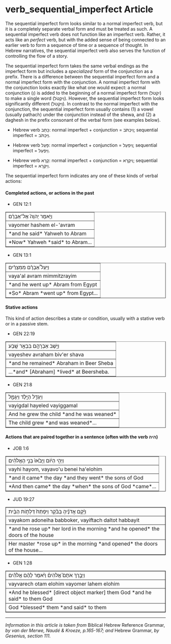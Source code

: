 # verb_sequential_imperfect Article
The sequential imperfect form looks similar to a normal imperfect verb, but it is a completely separate verbal form and must be treated as such. A sequential imperfect verb does not function like an imperfect verb.  Rather, it acts like an *perfect* verb, but with the added sense of being connected to an earlier verb to form a sequence of time or a sequence of thought.  In Hebrew narratives, the sequential imperfect verb also serves the function of controlling the flow of a story.

The sequential imperfect form takes the same verbal endings as the imperfect form but includes a *specialized* form of the conjunction as a prefix.  There is a difference between the sequential imperfect form and a normal imperfect form with the conjunction.  A normal imperfect form with the conjunction looks exactly like what one would expect: a normal conjunction (וְ) is added to the beginning of a normal imperfect form (יִקְטֹל) to make a single word (וְיִקְטֹל).  However, the sequential imperfect form looks significantly different (וַיִּקְטֹל).  In contrast to the normal imperfect with the conjunction, the sequential imperfect form usually contains (1) a vowel (usually pathach) under the conjunction instead of the shewa, and (2) a daghesh in the prefix consonant of the verbal form (see examples below).

* Hebrew verb כָּתַב: normal imperfect + conjunction = וְיִכְתֹּב; sequential imperfect = וַיִּכְתֹּב.

* Hebrew verb פָּעַל: normal imperfect + conjunction = וְיִפְעַל; sequential imperfect = וַיִּפְעַל.

* Hebrew verb קָרָא: normal imperfect + conjunction = וְיִקְרָא; sequential imperfect = וַיִּקְרָא.


The sequential imperfect form indicates any one of these kinds of verbal actions:

#### **Completed actions, or actions in the past**
* GEN 12:1
<table border="1" class="docutils">
<colgroup>
<col width="100%" />
</colgroup>
<tbody valign="top">
<tr class="row-odd"><td>וַיֹּ֤אמֶר יְהוָה֙ אֶל־אַבְרָ֔ם</td>
</tr>
<tr class="row-even"><td>vayomer hashem el-'avram</td>
</tr>
<tr class="row-odd"><td>*and he said* Yahweh to Abram</td>
</tr>
<tr class="row-even"><td>*Now* Yahweh *said* to Abram...</td>
</tr>
</tbody>
</table>

* GEN 13:1
<table border="1" class="docutils">
<colgroup>
<col width="100%" />
</colgroup>
<tbody valign="top">
<tr class="row-odd"><td>וַיַּעַל֩ אַבְרָ֨ם מִמִּצְרַ֜יִם</td>
</tr>
<tr class="row-even"><td>vaya'al avram mimmitzrayim</td>
</tr>
<tr class="row-odd"><td>*and he went up* Abram from Egypt</td>
</tr>
<tr class="row-even"><td>*So* Abram *went up* from Egypt...</td>
</tr>
</tbody>
</table>

#### **Stative actions**
This kind of action describes a state or condition, usually with a stative verb or in a passive stem.
* GEN 22:19
<table border="1" class="docutils">
<colgroup>
<col width="100%" />
</colgroup>
<tbody valign="top">
<tr class="row-odd"><td>וַיֵּ֥שֶׁב אַבְרָהָ֖ם בִּבְאֵ֥ר שָֽׁבַע</td>
</tr>
<tr class="row-even"><td>vayeshev avraham biv'er shava</td>
</tr>
<tr class="row-odd"><td>*and he remained* Abraham in Beer Sheba</td>
</tr>
<tr class="row-even"><td>...*and* [Abraham] *lived* at Beersheba.</td>
</tr>
</tbody>
</table>

* GEN 21:8
<table border="1" class="docutils">
<colgroup>
<col width="100%" />
</colgroup>
<tbody valign="top">
<tr class="row-odd"><td>וַיִּגְדַּ֥ל הַיֶּ֖לֶד וַיִּגָּמַ֑ל</td>
</tr>
<tr class="row-even"><td>vayigdal hayeled vayiggamal</td>
</tr>
<tr class="row-odd"><td>And he grew the child *and he was weaned*</td>
</tr>
<tr class="row-even"><td>The child grew *and was weaned*...</td>
</tr>
</tbody>
</table>

#### **Actions that are paired together in a sentence (often with the verb היה)**
* JOB 1:6
<table border="1" class="docutils">
<colgroup>
<col width="100%" />
</colgroup>
<tbody valign="top">
<tr class="row-odd"><td>וַיְהִ֣י הַיּ֔וֹם וַיָּבֹ֙אוּ֙ בְּנֵ֣י הָאֱלֹהִ֔ים</td>
</tr>
<tr class="row-even"><td>vayhi hayom, vayavo'u benei ha'elohim</td>
</tr>
<tr class="row-odd"><td>*and it came* the day *and they went* the sons of God</td>
</tr>
<tr class="row-even"><td>*And then came* the day *when* the sons of God *came*...</td>
</tr>
</tbody>
</table>

* JUD 19:27
<table border="1" class="docutils">
<colgroup>
<col width="100%" />
</colgroup>
<tbody valign="top">
<tr class="row-odd"><td>וַיָּ֨קָם אֲדֹנֶ֜יהָ בַּבֹּ֗קֶר וַיִּפְתַּח֙ דַּלְת֣וֹת הַבַּ֔יִת</td>
</tr>
<tr class="row-even"><td>vayakom adoneiha babboker, vayiftach daltot habbayit</td>
</tr>
<tr class="row-odd"><td>*and he rose up* her lord in the morning *and he opened* the doors of the house</td>
</tr>
<tr class="row-even"><td>Her master *rose up* in the morning *and opened* the doors of the house...</td>
</tr>
</tbody>
</table>

* GEN 1:28
<table border="1" class="docutils">
<colgroup>
<col width="100%" />
</colgroup>
<tbody valign="top">
<tr class="row-odd"><td>וַיְבָ֣רֶךְ אֹתָם֮ אֱלֹהִים֒ וַיֹּ֨אמֶר לָהֶ֜ם אֱלֹהִ֗ים</td>
</tr>
<tr class="row-even"><td>vayvarech otam elohim vayomer lahem elohim</td>
</tr>
<tr class="row-odd"><td>*And he blessed* [direct object marker] them God *and he said* to them God</td>
</tr>
<tr class="row-even"><td>God *blessed* them *and said* to them</td>
</tr>
</tbody>
</table>


-------------------------------------------

*Information in this article is taken from* Biblical Hebrew Reference Grammar, *by van der Merwe, Naudé & Kroeze, p.165-167; and* Hebrew Grammar, *by Gesenius, section 111.*